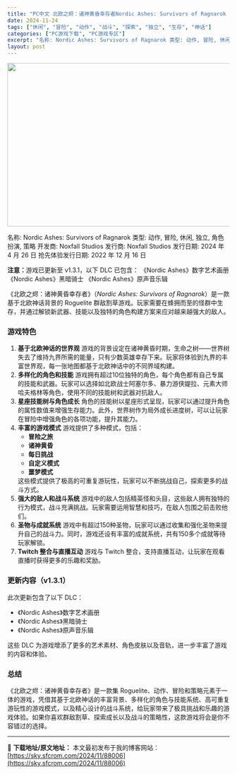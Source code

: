 ```yaml
---
title: "PC中文 北欧之烬：诸神黄昏幸存者Nordic Ashes: Survivors of Ragnarok 1.34G"
date: 2024-11-24
tags: ["休闲", "冒险", "动作", "战斗", "探索", "独立", "生存", "神话"]
categories: ["PC游戏下载", "PC游戏专区"]
excerpt: "名称: Nordic Ashes: Survivors of Ragnarok 类型: 动作, 冒险, 休闲, 独立, 角色扮演, 策略 开发商: Noxfall Studios 发行商: Noxfall Studios 发行日期: 2024 年 4 月 26 日 抢先体验发行日期: 2022 年 &hellip;"
layout: post
---
```


<img class="aligncenter size-full wp-image-88007" src="https://sky.sfcrom.com/wp-content/uploads/2024/11/2024112401244071.webp" alt="" width="660" height="370" />

名称: Nordic Ashes: Survivors of Ragnarok
类型: 动作, 冒险, 休闲, 独立, 角色扮演, 策略
开发商: Noxfall Studios
发行商: Noxfall Studios
发行日期: 2024 年 4 月 26 日
抢先体验发行日期: 2022 年 12 月 16 日

<strong>注意：</strong>游戏已更新至 v1.3.1，以下 DLC 已包含：
《Nordic Ashes》数字艺术画册
《Nordic Ashes》黑暗骑士
《Nordic Ashes》原声音乐辑

《北欧之烬：诸神黄昏幸存者》（<em>Nordic Ashes: Survivors of Ragnarok</em>）是一款基于北欧神话背景的 Roguelite 群敌割草游戏。玩家需要在蜂拥而至的怪群中生存，并通过解锁新武器、技能以及独特的角色构建方案来应对越来越强大的敌人。
<h3><strong>游戏特色</strong></h3>
<ol>
 	<li><strong>基于北欧神话的世界观</strong>
游戏的背景设定在诸神黄昏时期，生命之树——世界树失去了维持九界所需的能量，只有少数英雄幸存下来。玩家将体验到九界的丰富世界观，每一张地图都基于北欧神话中的不同界域构建。</li>
 	<li><strong>多样化的角色和技能</strong>
游戏拥有超过10位独特的角色，每个角色都有自己专属的技能和武器。玩家可以选择如北欧战士阿塞尔多、暴力游侠媞拉、元素大师哈夫格林等角色，使用不同的技能树和武器对抗敌人。</li>
 	<li><strong>星座技能树与角色成长</strong>
角色的技能树以星座形式呈现，玩家可以通过提升角色的属性数值来增强生存能力。此外，世界树作为局外成长进度树，可以让玩家在冒险中增强角色的各项功能，提升其能力。</li>
 	<li><strong>丰富的游戏模式</strong>
游戏提供了多种模式，包括：
<ul>
 	<li><strong>冒险之旅</strong></li>
 	<li><strong>诸神黄昏</strong></li>
 	<li><strong>每日挑战</strong></li>
 	<li><strong>自定义模式</strong></li>
 	<li><strong>噩梦模式</strong></li>
</ul>
这些模式提供了极高的可重复游玩性，玩家可以不断挑战自己，探索更多的战斗方式。</li>
 	<li><strong>强大的敌人和战斗系统</strong>
游戏中的敌人包括精英怪和头目，这些敌人拥有独特的行为模式，战斗充满挑战。玩家需要运用智慧和技巧，在敌人包围之前击败他们。</li>
 	<li><strong>圣物与成就系统</strong>
游戏中有超过150种圣物，玩家可以通过收集和强化圣物来提升自己的战斗力。同时，游戏还设有丰富的成就系统，共有150多个成就等待玩家解锁。</li>
 	<li><strong>Twitch 整合与直播互动</strong>
游戏与 Twitch 整合，支持直播互动，让玩家在观看直播时获得更多的乐趣和奖励。</li>
</ol>
<h3><strong>更新内容（v1.3.1）</strong></h3>
此次更新包含了以下 DLC：
<ul>
 	<li>《Nordic Ashes》数字艺术画册</li>
 	<li>《Nordic Ashes》黑暗骑士</li>
 	<li>《Nordic Ashes》原声音乐辑</li>
</ul>
这些 DLC 为游戏增添了更多的艺术素材、角色皮肤以及音轨，进一步丰富了游戏的内容和体验。
<h3><strong>总结</strong></h3>
《北欧之烬：诸神黄昏幸存者》是一款集 Roguelite、动作、冒险和策略元素于一体的游戏，凭借其基于北欧神话的丰富背景、多样化的角色与技能系统、高可重复游玩性的游戏模式，以及精心设计的战斗系统，给玩家带来了极具挑战和乐趣的游戏体验。如果你喜欢群敌割草、探索成长以及战斗的策略性，这款游戏将会是你不容错过的选择。

---
📖 **下载地址/原文地址：** 本文最初发布于我的博客网站：[https://sky.sfcrom.com/2024/11/88006](https://sky.sfcrom.com/2024/11/88006)
